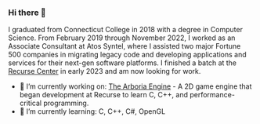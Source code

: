 ### Hi there 👋

I graduated from Connecticut College in 2018 with a degree in Computer Science. From February 2019 through November 2022, I worked as an Associate Consultant at Atos Syntel, where I assisted two major Fortune 500 companies in migrating legacy code and developing applications and services for their next-gen software platforms. I finished a batch at the [Recurse Center](www.recurse.com/) in early 2023 and am now looking for work.

- 🔭 I’m currently working on: [The Arboria Engine](https://github.com/ostrich93/Arboria) - A 2D game engine that began development at Recurse to learn C, C++, and performance-critical programming.
- 🌱 I’m currently learning: C, C++, C#, OpenGL
